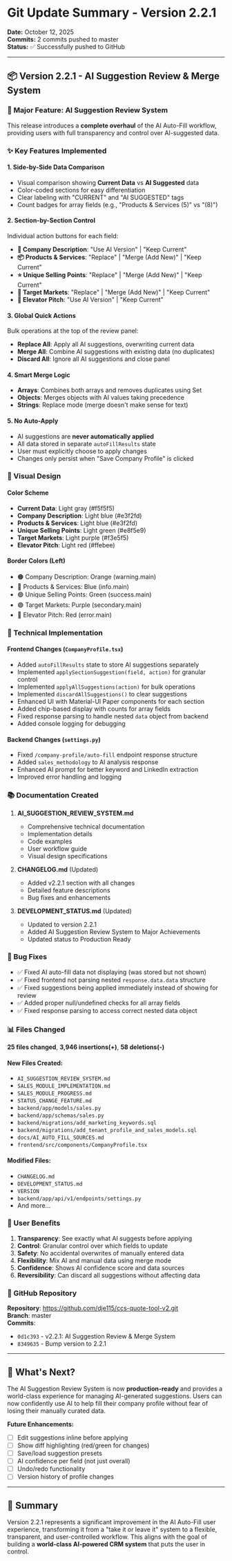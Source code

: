 # Git Update Summary - Version 2.2.1

**Date:** October 12, 2025  
**Commits:** 2 commits pushed to master  
**Status:** ✅ Successfully pushed to GitHub

---

## 📦 Version 2.2.1 - AI Suggestion Review & Merge System

### 🎯 Major Feature: AI Suggestion Review System

This release introduces a **complete overhaul** of the AI Auto-Fill workflow, providing users with full transparency and control over AI-suggested data.

### ✨ Key Features Implemented

#### 1. **Side-by-Side Data Comparison**
- Visual comparison showing **Current Data** vs **AI Suggested** data
- Color-coded sections for easy differentiation
- Clear labeling with "CURRENT" and "AI SUGGESTED" tags
- Count badges for array fields (e.g., "Products & Services (5)" vs "(8)")

#### 2. **Section-by-Section Control**
Individual action buttons for each field:
- **📝 Company Description**: "Use AI Version" | "Keep Current"
- **📦 Products & Services**: "Replace" | "Merge (Add New)" | "Keep Current"
- **⭐ Unique Selling Points**: "Replace" | "Merge (Add New)" | "Keep Current"
- **🎯 Target Markets**: "Replace" | "Merge (Add New)" | "Keep Current"
- **💼 Elevator Pitch**: "Use AI Version" | "Keep Current"

#### 3. **Global Quick Actions**
Bulk operations at the top of the review panel:
- **Replace All**: Apply all AI suggestions, overwriting current data
- **Merge All**: Combine AI suggestions with existing data (no duplicates)
- **Discard All**: Ignore all AI suggestions and close panel

#### 4. **Smart Merge Logic**
- **Arrays**: Combines both arrays and removes duplicates using Set
- **Objects**: Merges objects with AI values taking precedence
- **Strings**: Replace mode (merge doesn't make sense for text)

#### 5. **No Auto-Apply**
- AI suggestions are **never automatically applied**
- All data stored in separate `autoFillResults` state
- User must explicitly choose to apply changes
- Changes only persist when "Save Company Profile" is clicked

### 🎨 Visual Design

#### Color Scheme
- **Current Data**: Light gray (#f5f5f5)
- **Company Description**: Light blue (#e3f2fd)
- **Products & Services**: Light blue (#e3f2fd)
- **Unique Selling Points**: Light green (#e8f5e9)
- **Target Markets**: Light purple (#f3e5f5)
- **Elevator Pitch**: Light red (#ffebee)

#### Border Colors (Left)
- 🟠 Company Description: Orange (warning.main)
- 🔵 Products & Services: Blue (info.main)
- 🟢 Unique Selling Points: Green (success.main)
- 🟣 Target Markets: Purple (secondary.main)
- 🔴 Elevator Pitch: Red (error.main)

### 🔧 Technical Implementation

#### Frontend Changes (`CompanyProfile.tsx`)
- Added `autoFillResults` state to store AI suggestions separately
- Implemented `applySectionSuggestion(field, action)` for granular control
- Implemented `applyAllSuggestions(action)` for bulk operations
- Implemented `discardAllSuggestions()` to clear suggestions
- Enhanced UI with Material-UI Paper components for each section
- Added chip-based display with counts for array fields
- Fixed response parsing to handle nested `data` object from backend
- Added console logging for debugging

#### Backend Changes (`settings.py`)
- Fixed `/company-profile/auto-fill` endpoint response structure
- Added `sales_methodology` to AI analysis response
- Enhanced AI prompt for better keyword and LinkedIn extraction
- Improved error handling and logging

### 📚 Documentation Created

1. **AI_SUGGESTION_REVIEW_SYSTEM.md**
   - Comprehensive technical documentation
   - Implementation details
   - Code examples
   - User workflow guide
   - Visual design specifications

2. **CHANGELOG.md** (Updated)
   - Added v2.2.1 section with all changes
   - Detailed feature descriptions
   - Bug fixes and enhancements

3. **DEVELOPMENT_STATUS.md** (Updated)
   - Updated to version 2.2.1
   - Added AI Suggestion Review System to Major Achievements
   - Updated status to Production Ready

### 🐛 Bug Fixes

- ✅ Fixed AI auto-fill data not displaying (was stored but not shown)
- ✅ Fixed frontend not parsing nested `response.data.data` structure
- ✅ Fixed suggestions being applied immediately instead of showing for review
- ✅ Added proper null/undefined checks for all array fields
- ✅ Fixed response parsing to access correct nested data object

### 📊 Files Changed

**25 files changed**, **3,946 insertions(+)**, **58 deletions(-)**

#### New Files Created:
- `AI_SUGGESTION_REVIEW_SYSTEM.md`
- `SALES_MODULE_IMPLEMENTATION.md`
- `SALES_MODULE_PROGRESS.md`
- `STATUS_CHANGE_FEATURE.md`
- `backend/app/models/sales.py`
- `backend/app/schemas/sales.py`
- `backend/migrations/add_marketing_keywords.sql`
- `backend/migrations/add_tenant_profile_and_sales_models.sql`
- `docs/AI_AUTO_FILL_SOURCES.md`
- `frontend/src/components/CompanyProfile.tsx`

#### Modified Files:
- `CHANGELOG.md`
- `DEVELOPMENT_STATUS.md`
- `VERSION`
- `backend/app/api/v1/endpoints/settings.py`
- And more...

### 🚀 User Benefits

1. **Transparency**: See exactly what AI suggests before applying
2. **Control**: Granular control over which fields to update
3. **Safety**: No accidental overwrites of manually entered data
4. **Flexibility**: Mix AI and manual data using merge mode
5. **Confidence**: Shows AI confidence score and data sources
6. **Reversibility**: Can discard all suggestions without affecting data

### 🔗 GitHub Repository

**Repository**: https://github.com/dje115/ccs-quote-tool-v2.git  
**Branch**: master  
**Commits**: 
- `0d1c393` - v2.2.1: AI Suggestion Review & Merge System
- `8349635` - Bump version to 2.2.1

---

## 🎉 What's Next?

The AI Suggestion Review System is now **production-ready** and provides a world-class experience for managing AI-generated suggestions. Users can now confidently use AI to help fill their company profile without fear of losing their manually curated data.

**Future Enhancements:**
- [ ] Edit suggestions inline before applying
- [ ] Show diff highlighting (red/green for changes)
- [ ] Save/load suggestion presets
- [ ] AI confidence per field (not just overall)
- [ ] Undo/redo functionality
- [ ] Version history of profile changes

---

## 🎊 Summary

Version 2.2.1 represents a significant improvement in the AI Auto-Fill user experience, transforming it from a "take it or leave it" system to a flexible, transparent, and user-controlled workflow. This aligns with the goal of building a **world-class AI-powered CRM system** that puts the user in control.

